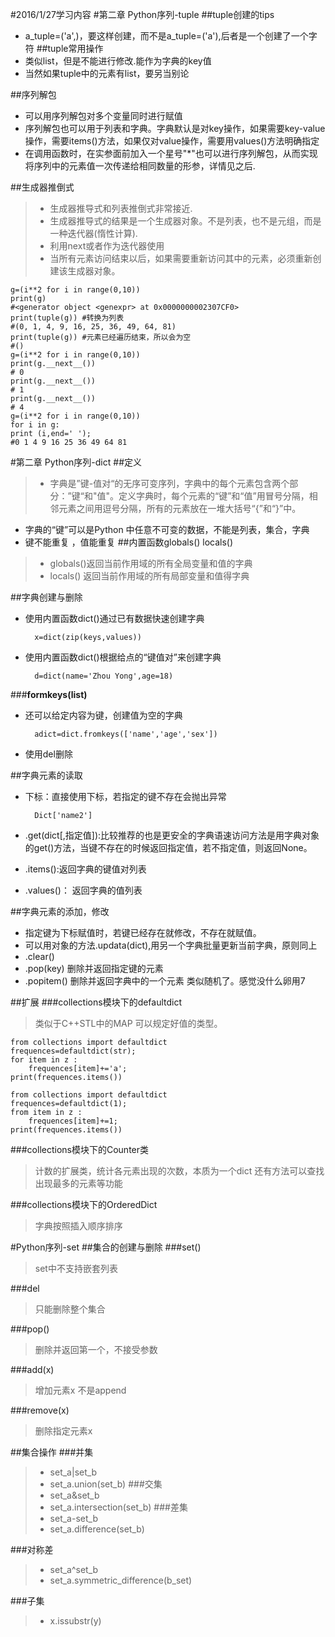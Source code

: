 #2016/1/27学习内容 
#第二章 Python序列-tuple
##tuple创建的tips
- a\_tuple=('a',)，要这样创建，而不是a\_tuple=('a'),后者是一个创建了一个字符
##tuple常用操作
- 类似list，但是不能进行修改.能作为字典的key值
- 当然如果tuple中的元素有list，要另当别论

##序列解包
>
- 可以用序列解包对多个变量同时进行赋值
- 序列解包也可以用于列表和字典。字典默认是对key操作，如果需要key-value操作，需要items()方法，如果仅对value操作，需要用values()方法明确指定
- 在调用函数时，在实参面前加入一个星号"*"也可以进行序列解包，从而实现将序列中的元素值一次传递给相同数量的形参，详情见之后.

##生成器推倒式
> 
> - 生成器推导式和列表推倒式非常接近.
> - 生成器推导式的结果是一个生成器对象。不是列表，也不是元组，而是一种迭代器(惰性计算).
> - 利用next或者作为迭代器使用
> - 当所有元素访问结束以后，如果需要重新访问其中的元素，必须重新创建该生成器对象。

	g=(i**2 for i in range(0,10))
	print(g)
	#<generator object <genexpr> at 0x0000000002307CF0>
	print(tuple(g)) #转换为列表	
	#(0, 1, 4, 9, 16, 25, 36, 49, 64, 81)
	print(tuple(g)) #元素已经遍历结束，所以会为空
	#() 
	g=(i**2 for i in range(0,10))
	print(g.__next__())
	# 0
	print(g.__next__())
	# 1	
	print(g.__next__())
	# 4
	g=(i**2 for i in range(0,10))
	for i in g:
	print (i,end=' ');
	#0 1 4 9 16 25 36 49 64 81
#第二章 Python序列-dict
##定义
>- 字典是”键-值对“的无序可变序列，字典中的每个元素包含两个部分：”键“和"值"。定义字典时，每个元素的“键”和“值”用冒号分隔，相邻元素之间用逗号分隔，所有的元素放在一堆大括号“{”和“}”中。
- 字典的“键”可以是Python 中任意不可变的数据，不能是列表，集合，字典
- 键不能重复 ，值能重复
##内置函数globals() locals()
>- globals()返回当前作用域的所有全局变量和值的字典
>- locals() 返回当前作用域的所有局部变量和值得字典 

##字典创建与删除
- 使用内置函数dict()通过已有数据快速创建字典
	
		x=dict(zip(keys,values))
- 使用内置函数dict()根据给点的“键值对”来创建字典

		d=dict(name='Zhou Yong',age=18)

###**formkeys(list)**	
- 还可以给定内容为键，创建值为空的字典

		adict=dict.fromkeys(['name','age','sex'])
- 使用del删除


##字典元素的读取
- 下标：直接使用下标，若指定的键不存在会抛出异常

		Dict['name2']
- .get(dict[,指定值]):比较推荐的也是更安全的字典语速访问方法是用字典对象的get()方法，当键不存在的时候返回指定值，若不指定值，则返回None。

- .items():返回字典的键值对列表

- .values()： 返回字典的值列表

##字典元素的添加，修改
- 指定键为下标赋值时，若键已经存在就修改，不存在就赋值。
- 可以用对象的方法.updata(dict),用另一个字典批量更新当前字典，原则同上
- .clear()
- .pop(key) 删除并返回指定键的元素
- .popitem() 删除并返回字典中的一个元素 类似随机了。感觉没什么卵用7 

##扩展
###collections模块下的defaultdict
>类似于C++STL中的MAP
>可以规定好值的类型。

	from collections import defaultdict
	frequences=defaultdict(str);
	for item in z :
  		frequences[item]+='a';
	print(frequences.items())

	from collections import defaultdict
	frequences=defaultdict(1);
	from item in z :
    	frequences[item]+=1;
	print(frequences.items())

###collections模块下的Counter类
>计数的扩展类，统计各元素出现的次数，本质为一个dict
>还有方法可以查找出现最多的元素等功能

###collections模块下的OrderedDict
>字典按照插入顺序排序

#Python序列-set
##集合的创建与删除
###set()
>set中不支持嵌套列表

###del
>只能删除整个集合

###pop()
>删除并返回第一个，不接受参数

###add(x)
>增加元素x 不是append

###remove(x)
>删除指定元素x

##集合操作
###并集
>- set\_a|set\_b
>- set\_a.union(set\_b)
###交集
>- set\_a&set\_b
>- set\_a.intersection(set\_b)
###差集
>- set\_a-set\_b
>- set\_a.difference(set\_b)

###对称差
>- set\_a^set\_b
>- set\_a.symmetric_difference(b_set)

###子集
>- x.issubstr(y)


